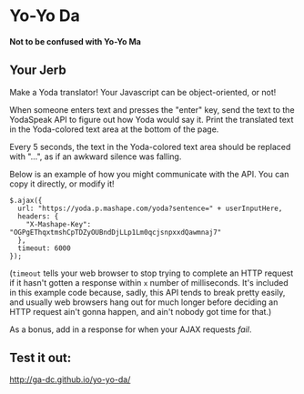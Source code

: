 # Yo-Yo Da

#### Not to be confused with Yo-Yo Ma

## Your Jerb

Make a Yoda translator! Your Javascript can be object-oriented, or not!

When someone enters text and presses the "enter" key, send the text to the YodaSpeak API to figure out how Yoda would say it. Print the translated text in the Yoda-colored text area at the bottom of the page.

Every 5 seconds, the text in the Yoda-colored text area should be replaced with "...", as if an awkward silence was falling. 

Below is an example of how you might communicate with the API. You can copy it directly, or modify it!

```
$.ajax({
  url: "https://yoda.p.mashape.com/yoda?sentence=" + userInputHere, 
  headers: {
    "X-Mashape-Key": "OGPgEThqxtmshCpTDZyOUBndDjLLp1Lm0qcjsnpxxdQawmnaj7"
  },
  timeout: 6000
});
```

(`timeout` tells your web browser to stop trying to complete an HTTP request if it hasn't gotten a response within `x` number of milliseconds. It's included in this example code because, sadly, this API tends to break pretty easily, and usually web browsers hang out for much longer before deciding an HTTP request ain't gonna happen, and ain't nobody got time for that.)

As a bonus, add in a response for when your AJAX requests *fail*.

## Test it out:

http://ga-dc.github.io/yo-yo-da/
